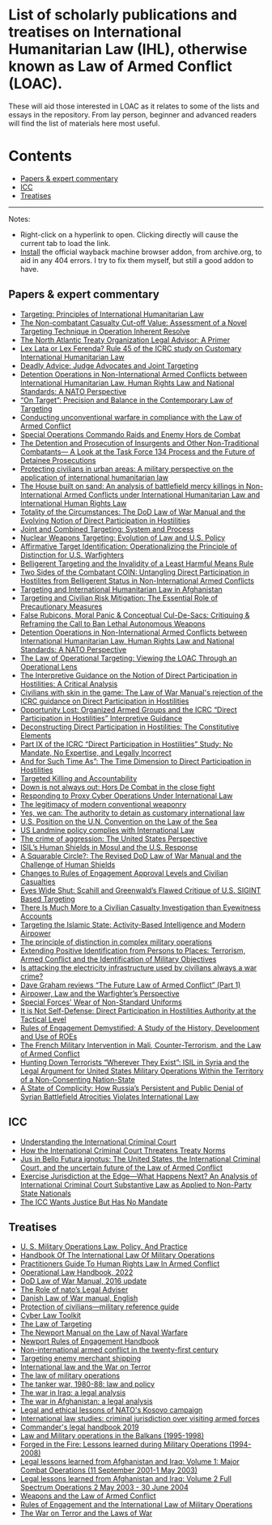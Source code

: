 # List of scholarly publications and treatises on International Humanitarian Law (IHL), otherwise known as Law of Armed Conflict (LOAC).
These will aid those interested in LOAC as it relates to some of the lists and essays in the repository. From lay person, beginner and advanced readers will find the list of materials here most useful. 

# Contents

- [Papers & expert commentary](https://github.com/verittas/files/blob/main/IHL.md#papers)
- [ICC](https://github.com/verittas/files/blob/main/IHL.md#icc)
- [Treatises](https://github.com/verittas/files/blob/main/IHL.md#treatises)

<!-- tocstop -->
---

Notes:
- Right-click on a hyperlink to open. Clicking directly will cause the current tab to load the link.
- [Install](https://github.com/internetarchive/wayback-machine-webextension) the official wayback machine browser addon, from archive.org, to aid in any 404 errors. I try to fix them myself, but still a good addon to have.

## Papers & expert commentary
- [Targeting: Principles of International Humanitarian Law](https://law.yale.edu/sites/default/files/area/center/global/document/gross_targeting_and_civilians_directly_participating_in_hostilities.pdf)
- [The Non-combatant Casualty Cut-off Value: Assessment of a Novel Targeting Technique in Operation Inherent Resolve](https://brill.com/view/journals/icla/18/4/article-p655_655.xml)
- [The North Atlantic Treaty Organization Legal Advisor: A Primer](https://archive.org/details/102013_201808/mode/2up)
- [Lex Lata or Lex Ferenda? Rule 45 of the ICRC study on Customary International Humanitarian Law](https://archive.org/details/198Winter2008)
- [Deadly Advice: Judge Advocates and Joint Targeting](https://archive.org/details/06201611/mode/2up)
- [Detention Operations in Non-International Armed Conflicts between International Humanitarian Law, Human Rights Law and National Standards: A NATO Perspective ](https://brill.com/view/book/edcoll/9789004404601/BP000005.xml)
- [“On Target”: Precision and Balance in the
Contemporary Law of Targeting](https://jnslp.com/wp-content/uploads/2015/03/Precision-and-Balance-in-the-Contemporary-Law-of-Targeting_2.pdf)
-  [Conducting unconventional warfare in compliance with the Law of Armed Conflict](https://tjaglcspublic.army.mil/documents/27431/2115093/View+the+PDF/2155811d-648e-4c54-bd16-db50048fa9be)
- [Special Operations Commando Raids and Enemy Hors de Combat](https://www.jag.navy.mil/documents/navylawreview/ALSJSEditionJuly2007.pdf)
- [The Detention and Prosecution of Insurgents and Other Non-Traditional Combatants— A Look at the Task Force 134 Process and the Future of Detainee Prosecutions](https://www.jag.navy.mil/documents/navylawreview/ALSJSEditionJuly2007.pdf)
- [Protecting civilians in urban areas: A military perspective on the application of international humanitarian law](https://international-review.icrc.org/sites/default/files/irc_97_901-11.pdf)
- [The House built on sand: An analysis of battlefield mercy killings in Non-International Armed Conflicts under International Humanitarian Law and International Human Rights Law](https://www.jag.navy.mil/documents/navylawreview/NLR66_Sham.pdf)
- [Totality of the Circumstances: The DoD Law of War Manual and the Evolving Notion of Direct Participation in Hostilities](https://jnslp.com/wp-content/uploads/2017/04/Totality_of_the_Circumstances_FINAL.pdf)
- [Joint and Combined Targeting: System and Process](https://papers.ssrn.com/sol3/papers.cfm?abstract_id=2830229)
- [Nuclear Weapons Targeting: Evolution of Law and U.S. Policy](https://papers.ssrn.com/sol3/papers.cfm?abstract_id=2924907)
- [Affirmative Target Identification: Operationalizing the Principle of Distinction for U.S. Warfighters](https://papers.ssrn.com/sol3/papers.cfm?abstract_id=2597065)
- [Belligerent Targeting and the Invalidity of a Least Harmful Means Rule](https://papers.ssrn.com/sol3/papers.cfm?abstract_id=2271152)
- [Two Sides of the Combatant COIN: Untangling Direct Participation in Hostilites from Belligerent Status in Non-International Armed Conflicts](https://papers.ssrn.com/sol3/papers.cfm?abstract_id=1604626)
- [Targeting and International Humanitarian Law in Afghanistan](https://papers.ssrn.com/sol3/papers.cfm?abstract_id=1600272)
- [Targeting and Civilian Risk Mitigation: The Essential Role of Precautionary Measures](https://papers.ssrn.com/sol3/papers.cfm?abstract_id=2889472)
- [False Rubicons, Moral Panic & Conceptual Cul-De-Sacs: Critiquing & Reframing the Call to Ban Lethal Autonomous Weapons](https://papers.ssrn.com/sol3/papers.cfm?abstract_id=2736407)
- [Detention Operations in Non-International Armed Conflicts between International Humanitarian Law, Human Rights Law and National Standards: A NATO Perspective](https://papers.ssrn.com/sol3/papers.cfm?abstract_id=3470362)
- [The Law of Operational Targeting: Viewing the LOAC Through an Operational Lens](https://papers.ssrn.com/sol3/papers.cfm?abstract_id=1913962)
- [The Interpretive Guidance on the Notion of Direct Participation in Hostilities: A Critical Analysis](https://harvardnsj.org/wp-content/uploads/sites/13/2015/01/Vol.-1_Schmitt_Final.pdf)
- [Civilians with skin in the game: The Law of War Manual's rejection of the ICRC guidance on Direct Participation in Hostilities](https://www.loc.gov/rr/frd/Military_Law/Military_Law_Review/pdf-files/225-issue2-2017.pdf)
- [Opportunity Lost: Organized Armed Groups and the ICRC “Direct Participation in Hostilities” Interpretive Guidance](https://web.archive.org/web/20170617213851/http://nyujilp.org/wp-content/uploads/2012/04/42.3-Watkin.pdf)
- [Deconstructing Direct Participation in Hostilities: The Constitutive Elements](https://web.archive.org/web/20190830170604/http://nyujilp.org/wp-content/uploads/2012/04/42.3-Schmitt.pdf)
- [Part IX of the ICRC “Direct Participation in Hostilities” Study: No Mandate, No Expertise, and Legally Incorrect](https://web.archive.org/web/20170618044614/http://nyujilp.org/wp-content/uploads/2012/04/42.3-Parks.pdf)
- [And for Such Time As”: The Time Dimension to Direct Participation in Hostilities](https://web.archive.org/web/20170617214238/http://nyujilp.org/wp-content/uploads/2012/04/42.3-Boothby.pdf)
- [Targeted Killing and Accountability](https://papers.ssrn.com/sol3/papers.cfm?abstract_id=1819583)
- [Down is not always out: Hors De Combat in the close fight](https://lieber.westpoint.edu/down-not-always-out-hors-de-combat-close-fight/)
- [Responding to Proxy  Cyber Operations  Under International Law](https://cyberdefensereview.army.mil/Portals/6/Documents/2021_fall/02_Johnson_Schmitt_CDR_V6N4-Fall_2021.pdf?ver=UclHQrn_coYfGcPXfimQcA%3d%3d)
- [The legitimacy of modern conventional weaponry](https://tjaglcspublic.army.mil/documents/27431/2251871/View+the+PDF/ee82f732-b0b4-4275-b230-5be04ad16474)
- [Yes, we can: The authority to detain as customary international law](https://tile.loc.gov/storage-services/service/ll/llmlp/58062115_202-winter-2009/58062115_202-winter-2009.pdf)
- [U.S. Position on the U.N. Convention on the Law of the Sea](https://digital-commons.usnwc.edu/cgi/viewcontent.cgi?article=2949&context=ils)
- [US Landmine policy complies with International Law](https://lieber.westpoint.edu/u-s-landmine-policy-complies-international-law/)
- [The crime of aggression: The United States Perspective](https://openyls.law.yale.edu/bitstream/handle/20.500.13051/4543/amerjintelaw.109.2.0257.pdf?sequence=2&isAllowed=y)
- [ISIL’s Human Shields in Mosul and the U.S. Response](https://www.lawfareblog.com/isils-human-shields-mosul-and-us-response)
- [A Squarable Circle?: The Revised DoD Law of War Manual and the Challenge of Human Shields](https://www.justsecurity.org/35597/squarable-circle-revised-dod-law-war-manual-challenge-human-shields/)
- [Changes to Rules of Engagement Approval Levels and Civilian Casualties](https://www.justsecurity.org/40416/rules-engagement-approval-levels-civilian-casualties/)
- [Eyes Wide Shut: Scahill and Greenwald’s Flawed Critique of U.S. SIGINT Based Targeting](https://www.justsecurity.org/7201/eyes-wide-shut-scahill-greenwalds-flawed-critique-u-s-sigint-based-targeting/)
- [There Is Much More to a Civilian Casualty Investigation than Eyewitness Accounts](https://www.justsecurity.org/43148/letter-editor-civilian-casualty-investigation-eyewitness-accounts/)
- [Targeting the Islamic State: Activity-Based Intelligence and Modern Airpower](https://docs.wixstatic.com/ugd/a2dd91_c8bffcab5afd4f9a96c76e69d0f57343.pdf)
- [The principle of distinction in complex military operations](https://blog.oup.com/2016/03/principle-of-distinction-in-complex-military-operations/)
- [Extending Positive Identification from Persons to Places: Terrorism, Armed Conflict and the Identification of Military Objectives](https://papers.ssrn.com/sol3/papers.cfm?abstract_id=2234499)
- [Is attacking the electricity infrastructure used by civilians always a war crime?](https://sites.duke.edu/lawfire/2022/10/27/is-attacking-the-electricity-infrastructure-used-by-civilians-always-a-war-crime/)
- [Dave Graham reviews “The Future Law of Armed Conflict” (Part 1)](https://sites.duke.edu/lawfire/2022/12/02/guest-post-dave-graham-reviews-the-future-law-of-armed-conflict-part-1/)
- [Airpower, Law and the Warfighter’s Perspective](https://sites.duke.edu/lawfire/2023/03/06/lt-gen-david-deptula-usaf-ret-on-airpower-law-and-the-warfighters-perspective/)
- [Special Forces' Wear of Non-Standard Uniforms](https://chicagounbound.uchicago.edu/cgi/viewcontent.cgi?article=1225&context=cjil)
- [It is Not Self-Defense: Direct Participation in Hostilities Authority at the Tactical Level](https://papers.ssrn.com/sol3/papers.cfm?abstract_id=2984267)
- [Rules of Engagement Demystified: A Study of the History, Development and Use of ROEs](https://papers.ssrn.com/sol3/papers.cfm?abstract_id=2602763)
- [The French Military Intervention in Mali, Counter-Terrorism, and the Law of Armed Conflict](https://papers.ssrn.com/sol3/papers.cfm?abstract_id=2604235)
- [Hunting Down Terrorists “Wherever They Exist”: ISIL in Syria and the Legal Argument for United States Military Operations Within the Territory of a Non-Consenting Nation-State](https://www.afjag.af.mil/Portals/77/documents/Law%20Review/AFD-160205-013.pdf?ver=-6FnmiodNkxlc_bId7zC4w%3D%3D#page=140)
- [A State of Complicity: How Russia’s Persistent and Public Denial of Syrian Battlefield Atrocities
Violates International Law](https://harvardnsj.org/wp-content/uploads/2018/01/5_Lawless_StateofComplicity-1.pdf)


## ICC
- [Understanding the International Criminal Court](https://www.icc-cpi.int/sites/default/files/Publications/understanding-the-icc.pdf)
- [How the International Criminal Court Threatens Treaty Norms](https://scholarship.law.vanderbilt.edu/vjtl/vol49/iss2/3/)
- [Jus in Bello Futura ignotus: The United States, the International Criminal Court, and the uncertain future of the Law of Armed Conflict](https://web.archive.org/web/20170131093317/https://www.jagcnet.army.mil/DOCLIBS/MILITARYLAWREVIEW.NSF/20a66345129fe3d885256e5b00571830/7caab5aad6a5fea585257f33004ed107/$FILE/7.%20%20By%20Lieutenant%20Colonel%20James%20T.%20Hill.pdf)
- [Exercise Jurisdiction at the Edge—What Happens Next? An Analysis of International Criminal Court Substantive Law as Applied to Non-Party State Nationals](https://tjaglcspublic.army.mil/documents/27431/16066286/2020-Issue-3-Exercising+Jurisdiction+at+the+Edge.pdf/6863edf3-9e30-450a-89e2-eddf45861ecc)
- [The ICC Wants Justice But Has No Mandate](https://www.justsecurity.org/71015/the-icc-wants-justice-but-has-no-mandate/)

## Treatises 
- [U. S. Military Operations Law, Policy, And Practice](https://global.oup.com/academic/product/us-military-operations-9780199328574?cc=us&lang=en)
- [Handbook Of The International Law Of Military Operations](https://global.oup.com/academic/product/the-handbook-of-the-international-law-of-military-operations-9780198744627?lang=en&cc=us)
- [Practitioners Guide To Human Rights Law In Armed Conflict](https://global.oup.com/academic/product/practitioners-guide-to-human-rights-law-in-armed-conflict-9780198791393?lang=en&cc=us)
- [Operational Law Handbook, 2022](https://tjaglcs.army.mil/documents/35956/56931/2022+Operational+Law+Handbook.pdf/4e10836e-2399-eb81-768f-7de8f6e03dc5?t=1652119179075)
- [DoD Law of War Manual, 2016 update](https://dod.defense.gov/Portals/1/Documents/pubs/DoD%20Law%20of%20War%20Manual%20-%20June%202015%20Updated%20Dec%202016.pdf?ver=2016-12-13-172036-190)
- [The Role of nato’s Legal Adviser ](https://brill.com/view/book/edcoll/9789004280304/B9789004280304-s017.xml)
- [Danish Law of War manual, English](https://forsvaret.dk/globalassets/fko---forsvaret/dokumenter/publikationer/-military-manual-updated-2020-2.pdf)
- [Protection of civilians—military reference guide](https://publications.armywarcollege.edu/pubs/3520.pdf)
- [Cyber Law Toolkit](https://cyberlaw.ccdcoe.org/wiki/Main_Page)
- [The Law of Targeting](https://global.oup.com/academic/product/the-law-of-targeting-9780199696611?cc=us&lang=en&)
- [The Newport Manual on the Law of Naval Warfare](https://digital-commons.usnwc.edu/ils/vol101/iss1/1/)
- [Newport Rules of Engagement Handbook](https://digital-commons.usnwc.edu/ils/vol98/iss1/2/)
- [Non-international armed conflict in the twenty-first century](https://archive.org/details/noninternational88watk)
- [Targeting enemy merchant shipping](https://archive.org/details/targetingenemyme65grun)
- [International law and the War on Terror](https://archive.org/details/internationallaw79borc)
- [The law of military operations](https://archive.org/details/lawofmilitaryope72grun/mode/2up)
- [The tanker war, 1980-88: law and policy](https://archive.org/details/tankerwar198088l74walk)
- [The war in Iraq: a legal analysis](https://archive.org/details/wariniraqlegalan86pedr)
- [The war in Afghanistan: a legal analysis](https://archive.org/details/warinafghanistan85schm)
- [Legal and ethical lessons of NATO's Kosovo campaign](https://archive.org/details/legalethicalless78wall)
- [International law studies: criminal jurisdiction over visiting armed forces](https://archive.org/details/internationallaw1965nava)
- [Commander's legal handbook 2019](https://tjaglcs.army.mil/documents/35956/56907/Commander%27s+Legal+Handbook.pdf/9db56520-d0a3-365c-e87e-eb82fcd49b9c?t=1612720567539)
- [Law and Military operations in the Balkans (1995-1998)](https://tile.loc.gov/storage-services/service/ll/llmlp/Lessons-Learned_Balkans/Lessons-Learned_Balkans.pdf)
- [Forged in the Fire: Lessons learned during Military Operations (1994-2008)](https://irp.fas.org/doddir/army/forged.pdf)
- [Legal lessons learned from Afghanistan and Iraq: Volume 1: Major Combat Operations (11 September 2001-1 May 2003)](https://irp.fas.org/doddir/army/clamo-v1.pdf)
- [Legal lessons learned from Afghanistan and Iraq: Volume 2 Full Spectrum Operations 2 May 2003 - 30 June 2004](https://irp.fas.org/doddir/army/clamo-v2.pdf)
- [Weapons and the Law of Armed Conflict](https://global.oup.com/academic/product/weapons-and-the-law-of-armed-conflict-9780198728504?cc=us&lang=en&)
- [Rules of Engagement and the International Law of Military Operations](https://global.oup.com/academic/product/rules-of-engagement-and-the-international-law-of-military-operations-9780198853886?cc=us&lang=en&#)
- [The War on Terror and the Laws of War](https://global.oup.com/academic/product/the-war-on-terror-and--the-laws-of-war-9780199941452?lang=en&cc=us#)

